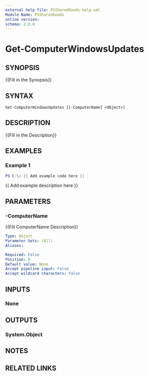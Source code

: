 ```yaml
---
external help file: PSSharedGoods-help.xml
Module Name: PSSharedGoods
online version:
schema: 2.0.0
---
```


# Get-ComputerWindowsUpdates

## SYNOPSIS
{{Fill in the Synopsis}}

## SYNTAX

```
Get-ComputerWindowsUpdates [[-ComputerName] <Object>]
```

## DESCRIPTION
{{Fill in the Description}}

## EXAMPLES

### Example 1
```powershell
PS C:\> {{ Add example code here }}
```

{{ Add example description here }}

## PARAMETERS

### -ComputerName
{{Fill ComputerName Description}}

```yaml
Type: Object
Parameter Sets: (All)
Aliases:

Required: False
Position: 0
Default value: None
Accept pipeline input: False
Accept wildcard characters: False
```

## INPUTS

### None

## OUTPUTS

### System.Object
## NOTES

## RELATED LINKS

